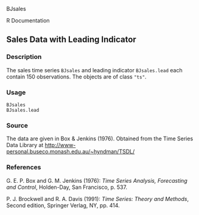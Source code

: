 BJsales

R Documentation

## Sales Data with Leading Indicator

### Description

The sales time series `BJsales` and leading indicator `BJsales.lead` each
contain 150 observations. The objects are of class `"ts"`.

### Usage

    
    BJsales
    BJsales.lead

### Source

The data are given in Box & Jenkins (1976). Obtained from the Time Series Data
Library at <http://www-personal.buseco.monash.edu.au/~hyndman/TSDL/>

### References

G. E. P. Box and G. M. Jenkins (1976): _Time Series Analysis, Forecasting and
Control_, Holden-Day, San Francisco, p. 537.

P. J. Brockwell and R. A. Davis (1991): _Time Series: Theory and Methods_,
Second edition, Springer Verlag, NY, pp. 414.

